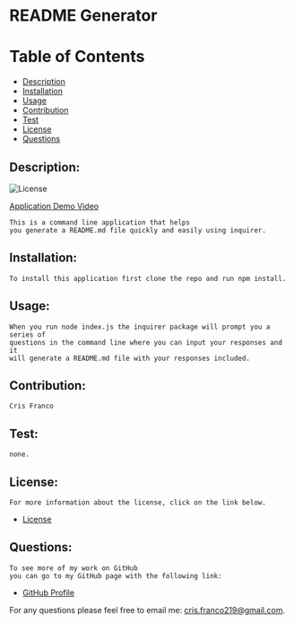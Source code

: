 
# README Generator

# Table of Contents

- [Description](#description)
- [Installation](#installation)
- [Usage](#usage)
- [Contribution](#contribution)
- [Test](#test)
- [License](#license)
- [Questions](#questions)



## Description:
![License](https://img.shields.io/badge/License--blue.svg "License Badge")
 
 [Application Demo Video](https://drive.google.com/file/d/1YfulYG6W5fHo8ErmRLpfDNqlIU5Ezrbl/view)
    
    This is a command line application that helps 
    you generate a README.md file quickly and easily using inquirer.
## Installation:
    To install this application first clone the repo and run npm install.
## Usage:
    When you run node index.js the inquirer package will prompt you a series of 
    questions in the command line where you can input your responses and it 
    will generate a README.md file with your responses included.
## Contribution:
    Cris Franco 
## Test:
    none.   
## License:
    For more information about the license, click on the link below.

-  [License](https://opensource.org/licenses/)

## Questions:
    To see more of my work on GitHub 
    you can go to my GitHub page with the following link:

-  [GitHub Profile](https://github.com/Cris-Franco)

For any questions please feel free to email me: cris.franco219@gmail.com.
